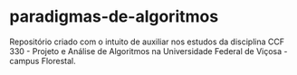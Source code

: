 # paradigmas-de-algoritmos
Repositório criado com o intuito de auxiliar nos estudos da disciplina CCF 330 - Projeto e Análise de Algoritmos na Universidade Federal de Viçosa - campus Florestal.
